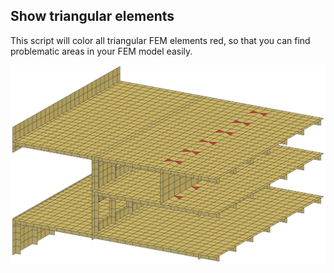 ## Show triangular elements

This script will color all triangular FEM elements red, so that you can find problematic areas in your FEM model easily.

![triangles](https://github.com/napa-lh/scripts/blob/master/FEM/ShowTriangularElements/IMAGE.png)
